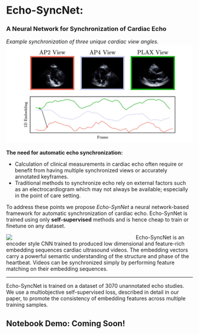 # Echo-SyncNet:
### A Neural Network for Synchronization of Cardiac Echo

*Example synchronization of three unique cardiac view angles.*
![](resources/ap2ap4plax-sync.gif)

**The need for automatic echo synchronization:**
* Calculation of clinical measurements in cardiac echo often require or benefit from having multiple synchronized views or accurately annotated keyframes.
* Traditional methods to synchronize echo rely on external factors such as an electrocardiogram which may not always be available; especially in the point of care setting.

To address these points we propose *Echo-SynNet* a neural network-based framework for automatic synchronization of cardiac echo. Echo-SynNet is trained using only **self-supervised** methods and is hence cheap to train or finetune on any dataset.

<img align="left" src="https://i.imgur.com/kIgSMsO.png" width="350"/> Echo-SyncNet is an encoder style CNN trained to produced low dimensional and feature-rich embedding sequences cardiac ultrasound videos. The embedding vectors carry a powerful semantic understanding of the structure and phase of the heartbeat. Videos can be synchronized simply by performing feature matching on their embedding sequences. 
___
Echo-SyncNet is trained on a dataset of 3070 unannotated echo studies. We use a multiobjective self-supervised loss, described in detail in our paper, to promote the consistency of embedding features across multiple training samples.


## Notebook Demo: Coming Soon!




